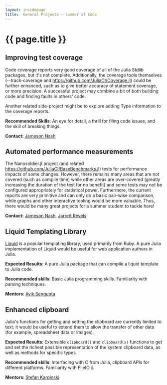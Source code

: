 ```yaml
---
layout: insidepage
title:  General Projects – Summer of Code
---
```


# {{ page.title }}

## Improving test coverage

Code coverage reports very good coverage of all of the Julia Stdlib packages, but it's not complete.
Additionally, the coverage tools themselves (--track-coverage and https://github.com/JuliaCI/Coverage.jl)
could be further enhanced, such as to give better accuracy of statement coverage, or more precision.
A successful project may combine a bit of both building code and finding faults in others' code.

Another related side-project might be to explore adding Type information to the coverage reports.

**Recommended Skills**: An eye for detail, a thrill for filing code issues, and the skill of breaking things.

**Contact:** [Jameson Nash](https://github.com/vtjnash)


## Automated performance measurements

The Nanosoldier.jl project (and related https://github.com/JuliaCI/BaseBenchmarks.jl) tests for performance impacts of some changes.
However, there remains many areas that are not covered (such as compile time) while other areas are over-covered
(greatly increasing the duration of the test for no benefit) and some tests may not be configured appropriately for statistical power.
Furthermore, the current reports are very primitive and can only do a basic pair-wise comparison,
while graphs and other interactive tooling would be more valuable.
Thus, there would be many great projects for a summer student to tackle here!

**Contact:** [Jameson Nash](https://github.com/vtjnash), [Jarrett Revels](https://github.com/jrevels)


## Liquid Templating Library

[Liquid](http://shopify.github.io/liquid/) is a popular templating library, used primarily from Ruby. A pure Julia implementation
of Liquid would be useful for web application authors in Julia.

**Expected Results**: A pure Julia package that can compile a liquid template to Julia code.

**Recommended skills**: Basic Julia programming skills. Familiarity with parsing techniques.

**Mentors**: [Avik Sengupta](https://github.com/aviks/)


## Enhanced clipboard

Julia's functions for getting and setting the clipboard are currently limited to text; it would be useful to extend them to allow the transfer of other data (for example, spreadsheet data or images).

**Expected Results**: Extensible `clipboard()` and `clipboard(x)` functions to get and set the richest possible representation of the system clipboard data, as well as methods for specific types.

**Recommended skills**: Interfacing with C from Julia, clipboard APIs for different platforms. Familiarity with FileIO.jl.

**Mentors**: [Stefan Karpinski](https://github.com/StefanKarpinski)
